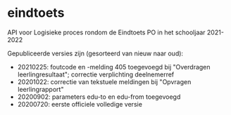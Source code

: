 # eindtoets
API voor Logisieke proces rondom de Eindtoets PO in het schooljaar 2021-2022

Gepubliceerde versies zijn (gesorteerd van nieuw naar oud):
* 20210225: foutcode en -melding 405 toegevoegd bij "Overdragen leerlingresultaat"; correctie verplichting deelnemerref
* 20201022: correctie van tekstuele meldingen bij "Opvragen leerlingrapport"
* 20200902: parameters edu-to en edu-from toegevoegd
* 20200720: eerste officiele volledige versie
 
